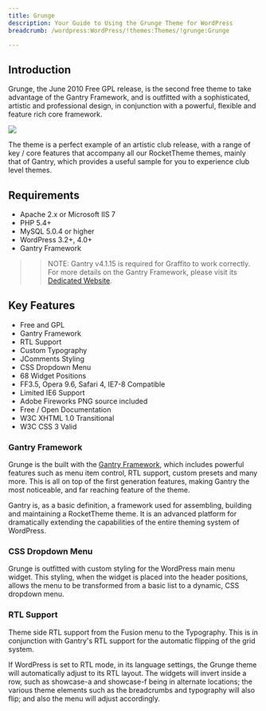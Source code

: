 ```yaml
---
title: Grunge
description: Your Guide to Using the Grunge Theme for WordPress
breadcrumb: /wordpress:WordPress/!themes:Themes/!grunge:Grunge

---
```


Introduction
-----

Grunge, the June 2010 Free GPL release, is the second free theme to take advantage of the Gantry Framework, and is outfitted with a sophisticated, artistic and professional design, in conjunction with a powerful, flexible and feature rich core framework. 

![][Grunge]

The theme is a perfect example of an artistic club release, with a range of key / core features that accompany all our RocketTheme themes, mainly that of Gantry, which provides a useful sample for you to experience club level themes.

Requirements
-----

* Apache 2.x or Microsoft IIS 7
* PHP 5.4+
* MySQL 5.0.4 or higher
* WordPress 3.2+, 4.0+
* Gantry Framework

>> NOTE: Gantry v4.1.15 is required for Graffito to work correctly. For more details on the Gantry Framework, please visit its [Dedicated Website][gantry].

Key Features
-----

* Free and GPL
* Gantry Framework
* RTL Support
* Custom Typography
* JComments Styling
* CSS Dropdown Menu
* 68 Widget Positions
* FF3.5, Opera 9.6, Safari 4, IE7-8 Compatible
* Limited IE6 Support
* Adobe Fireworks PNG source included
* Free / Open Documentation
* W3C XHTML 1.0 Transitional
* W3C CSS 3 Valid

### Gantry Framework

Grunge is the built with the [Gantry Framework][gantry], which includes powerful features such as menu item control, RTL support, custom presets and many more. This is all on top of the first generation features, making Gantry the most noticeable, and far reaching feature of the theme.

Gantry is, as a basic definition, a framework used for assembling, building and maintaining a RocketTheme theme. It is an advanced platform for dramatically extending the capabilities of the entire theming system of WordPress. 

### CSS Dropdown Menu

Grunge is outfitted with custom styling for the WordPress main menu widget. This styling, when the widget is placed into the header positions, allows the menu to be transformed from a basic list to a dynamic, CSS dropdown menu.

### RTL Support

Theme side RTL support from the Fusion menu to the Typography. This is in conjunction with Gantry's RTL support for the automatic flipping of the grid system.

If WordPress is set to RTL mode, in its language settings, the Grunge theme will automatically adjust to its RTL layout. The widgets will invert inside a row, such as showcase-a and showcase-f being in alternate locations; the various theme elements such as the breadcrumbs and typography will also flip; and also the menu will adjust accordingly.

[gantry]: http://gantry.org
[Grunge]: assets/grunge2.jpeg
[responsive]: assets/responsive.jpg
[roksprocket]: assets/roksprocket.jpg
[filezilla]: https://filezilla-project.org
[launcher]: ../../start/rocketlauncher.md